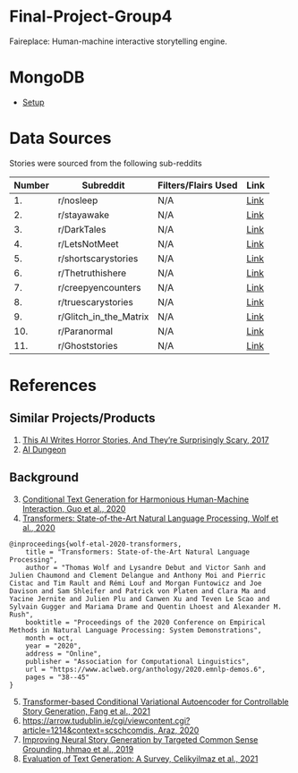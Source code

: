 # Final-Project-Group4
Faireplace: Human-machine interactive storytelling engine.

# MongoDB
* [Setup](https://www.mongodb.com/docs/manual/tutorial/install-mongodb-on-ubuntu/)

# Data Sources
Stories were sourced from the following sub-reddits

Number | Subreddit | Filters/Flairs Used | Link 
| --- | --- | --- | --- |
| 1. | r/nosleep | N/A| [Link](https://www.reddit.com/r/nosleep/) | 
| 2. | r/stayawake | N/A| [Link](https://www.reddit.com/r/stayawake/) | 
| 3. | r/DarkTales | N/A| [Link](https://www.reddit.com/r/DarkTales/) | 
| 4. | r/LetsNotMeet | N/A| [Link](https://www.reddit.com/r/LetsNotMeet/) | 
| 5. | r/shortscarystories | N/A| [Link](https://www.reddit.com/r/shortscarystories/) | 
| 6. | r/Thetruthishere | N/A| [Link](https://www.reddit.com/r/Thetruthishere/) | 
| 7. | r/creepyencounters | N/A| [Link](https://www.reddit.com/r/creepyencounters/) | 
| 8. | r/truescarystories | N/A| [Link](https://www.reddit.com/r/TrueScaryStories/) | 
| 9. | r/Glitch_in_the_Matrix | N/A| [Link](https://www.reddit.com/r/Glitch_in_the_Matrix/) | 
| 10. | r/Paranormal | N/A| [Link](https://www.reddit.com/r/Paranormal/) | 
| 11. | r/Ghoststories | N/A| [Link](https://www.reddit.com/r/Ghoststories/) | 

# References

## Similar Projects/Products
1. [This AI Writes Horror Stories, And They’re Surprisingly Scary, 2017](https://www.fastcompany.com/90148966/this-ai-writes-horror-stories-and-theyre-surprisingly-scary)
2. [AI Dungeon](https://play.aidungeon.io/main/home)

## Background
3. [Conditional Text Generation for Harmonious Human-Machine Interaction, Guo et al., 2020](https://arxiv.org/pdf/1909.03409.pdf)
4. [Transformers: State-of-the-Art Natural Language Processing, Wolf et al., 2020](https://aclanthology.org/2020.emnlp-demos.6/)
```
@inproceedings{wolf-etal-2020-transformers,
    title = "Transformers: State-of-the-Art Natural Language Processing",
    author = "Thomas Wolf and Lysandre Debut and Victor Sanh and Julien Chaumond and Clement Delangue and Anthony Moi and Pierric Cistac and Tim Rault and Rémi Louf and Morgan Funtowicz and Joe Davison and Sam Shleifer and Patrick von Platen and Clara Ma and Yacine Jernite and Julien Plu and Canwen Xu and Teven Le Scao and Sylvain Gugger and Mariama Drame and Quentin Lhoest and Alexander M. Rush",
    booktitle = "Proceedings of the 2020 Conference on Empirical Methods in Natural Language Processing: System Demonstrations",
    month = oct,
    year = "2020",
    address = "Online",
    publisher = "Association for Computational Linguistics",
    url = "https://www.aclweb.org/anthology/2020.emnlp-demos.6",
    pages = "38--45"
}
```
5. [Transformer-based Conditional Variational Autoencoder for Controllable Story Generation, Fang et al., 2021](https://arxiv.org/pdf/2101.00828.pdf)
6. [https://arrow.tudublin.ie/cgi/viewcontent.cgi?article=1214&context=scschcomdis, Araz, 2020](https://arrow.tudublin.ie/cgi/viewcontent.cgi?article=1214&context=scschcomdis)
7. [ Improving Neural Story Generation by Targeted Common Sense Grounding, hhmao et al., 2019](https://aclanthology.org/D19-1615.pdf)
8. [Evaluation of Text Generation: A Survey, Celikyilmaz et al., 2021](https://arxiv.org/pdf/2006.14799.pdf)
